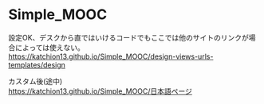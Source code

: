 # Simple_MOOC
設定OK、デスクから直ではいけるコードでもここでは他のサイトのリンクが場合によっては使えない。<br>
https://katchion13.github.io/Simple_MOOC/design-views-urls-templates/design


カスタム後(途中)<br>
https://katchion13.github.io/Simple_MOOC/日本語ページ



